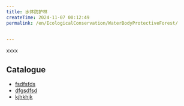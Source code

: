 ```yaml
---
title: 水体防护林
createTime: 2024-11-07 00:12:49
permalink: /en/EcologicalConservation/WaterBodyProtectiveForest/


---
```


xxxx

## Catalogue
- [fsdfsfds](./1.fsdfsfds.md)
- [dfgsdfsd](./2.dfgsdfsd.md)
- [kjhkhjk](./3.kjhkhjk.md)

